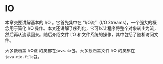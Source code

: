 # IO

本章交要讲解基本的 I/O 。它首先集中在 “I/O流”（I/O Streams），一个强大的概念用于简化 I/O 操作。本文还讲解了序列化，它可以让程序将整个对象转出为流，然后再从流读回来。随后介绍文件 I/O 和文件系统的操作，其中包括了随机访问文件。

大多数涵盖 I/O流 的类都在`java.io`包。大多数涵盖文件 I/O 的类都在`java.nio.file`包。